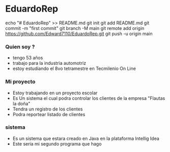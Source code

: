 # EduardoRep
echo "# EduardoRep" >> README.md
git init
git add README.md
git commit -m "first commit"
git branch -M main
git remote add origin https://github.com/Edward7110/EduardoRep.git
git push -u origin main
### Quien soy ?
- tengo 53 años
- trabajo para la industria automotriz
- estoy estudiando el 8vo tetramestre en Tecmilenio On Line

### Mi proyecto 
- Estoy trabajando en un proyecto escolar
- Es Un sistema el cual podra controlar los clientes de la empresa "Flautas la doña"
- Tendra un registro de los clientes
- Podra reportear listado de clientes

### sistema 
- Es un sistema que estara creado en Java en la plataforma Intellig Idea
- Este seria mi segundo programa que hago
   
